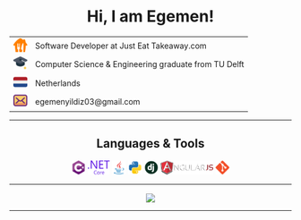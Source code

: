 <h1 align="center">Hi, I am Egemen!</h3>
</h5>

  <table align="center">
    <tr>
      <td align="center" valign="middle">
        <img src="/images/tkwy.svg" height="25"/>
      </td>
      <td>
        Software Developer at Just Eat Takeaway.com
      </td>
    </tr>
    <tr>
      <td align="center" valign="middle">
        <img src="/images/grad.svg" height="25"/>
      </td>
      <td>
        Computer Science & Engineering graduate from TU Delft
      </td>
    </tr>
    <tr>
      <td align="center" valign="middle">
        <img src="/images/nl.svg" height="25"/>
      </td>
      <td>
        Netherlands
      </td>
    </tr>
    <tr>
      <td align="center" valign="middle">
        <img src="/images/emails.svg" height="25"/>
      </td>
      <td>
        egemenyildiz03@gmail.com
      </td>
    </tr>
  </table>

<hr>

<h2 align="center">Languages & Tools</h2>

<p align="center">
  <code><img title="C#" height="25" src="/images/cSharp.svg"></code>
  <code><img title=".NetCore" height="25" src="/images/dotnetcore.svg"></code>
  <code><img title="Java" height="25" src="/images/java-original.svg"></code>
   <code><img title="Python" height="25" src="/images/python.svg"></code>
   <code><img title="Django" height="25" src="/images/django.png"></code>
  <code><img title="React" height="25" src="/images/angularjs.png"></code>
  <code><img title="Git" height="25" src="/images/git-original.svg"></code>
 
</p>

<hr>

<p align=center>
  <a href="https://github.com/anuraghazra/github-readme-stats">
  <img height=175 align="center" src="https://github-readme-stats.vercel.app/api/top-langs/?username=egemenyildiz3&hide=c%23,powershell,java&title_color=2aa889&text_color=99d1ce&icon_color=2bbc8a&bg_color=0c1014&langs_count=8&layout=compact" />
  </a>
</p>
<hr>
